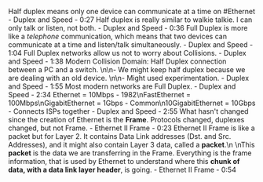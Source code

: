 Half duplex means only one device can communicate at a time on #Ethernet - Duplex and Speed - 0:27
 Half duplex is really similar to walkie talkie. I can only talk or listen, not both. - Duplex and Speed - 0:36
 Full Duplex is more like a *telephone* communication, which means that two devices can communicate at a time and listen/talk simultaneously. - Duplex and Speed - 1:04
Full Duplex networks allow us not to worry about Collisions. - Duplex and Speed - 1:38
Modern Collision Domain: Half Duplex connection between a PC and a switch. \n\n- We might keep half duplex because we are dealing with an old device. \n\n- Might used experimentation. - Duplex and Speed - 1:55
Most modern networks are Full Duplex.  - Duplex and Speed - 2:34
Ethernet = 10Mbps - 1982\nFastEthernet = 100Mbps\nGigabitEthernet = 1Gbps - Common\n10GigabitEthernet = 10Gbps - Connects ISPs together - Duplex and Speed - 2:55
What hasn't changed since the creation of Ethernet is the **Frame**. Protocols changed, duplexes changed, but not Frame. - Ethernet II Frame - 0:23
Ethernet II Frame is like a packet but for Layer 2. It contains Data Link addresses (Dst. and Src. Addresses), and it might also contain Layer 3 data, called a **packet**.\n&nbsp;\nThis **packet** is the data we are transferring in the Frame. Everything is the frame information, that is used by Ethernet to understand where this **chunk of data, with a data link layer header**, is going. - Ethernet II Frame - 0:54
